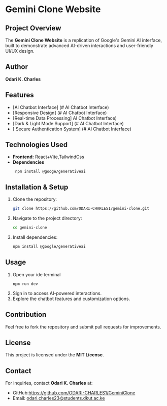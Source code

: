 # Gemini Clone Website

## Project Overview
The **Gemini Clone Website** is a replication of Google's Gemini AI interface, built to demonstrate advanced AI-driven interactions and user-friendly UI/UX design.

## Author
**Odari K. Charles**

## Features
- [AI Chatbot Interface] (# AI Chatbot Interface)
- [Responsive Design] (# AI Chatbot Interface)
- [Real-time Data Processing]  AI Chatbot Interface)
- [Dark & Light Mode Support] (# AI Chatbot Interface)
- [ Secure Authentication System] (# AI Chatbot Interface)

## Technologies Used
- **Frontend:** React+Vite,TailwindCss
- **Dependencies**
  ```
   npm install @googe/generativeai
  ```


## Installation & Setup
1. Clone the repository:
   ```sh
   git clone https://github.com/ODARI-CHARLES1/gemini-clone.git
   ```
2. Navigate to the project directory:
   ```sh
   cd gemini-clone
   ```
3. Install dependencies:
   ```sh
   npm install @google/generativeai
   ```

## Usage
1. Open your ide terminal 
   ```
   npm run dev
   ```
2. Sign in to access AI-powered interactions.
3. Explore the chatbot features and customization options.

## Contribution
Feel free to fork the repository and submit pull requests for improvements.

## License
This project is licensed under the **MIT License**.

## Contact
For inquiries, contact **Odari K. Charles** at:
- GitHub:https://github.com/ODARI-CHARLES1/GeminiClone
- Email: odari.charles23@students.dkut.ac.ke
